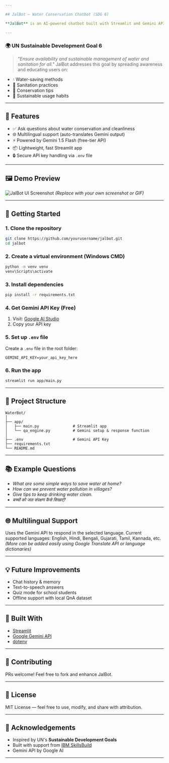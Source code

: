 ```yaml
---

## JalBot – Water Conservation Chatbot (SDG 6)

**JalBot** is an AI-powered chatbot built with Streamlit and Gemini API to educate communities about water conservation, sanitation, and sustainable water usage. It supports multilingual responses and is designed as a quick and impactful project under **SDG 6 – Clean Water and Sanitation**.

---
```


### 🌍 UN Sustainable Development Goal 6

> *"Ensure availability and sustainable management of water and sanitation for all."*
> JalBot addresses this goal by spreading awareness and educating users on:

* 💧 Water-saving methods
* 🚿 Sanitation practices
* 🧠 Conservation tips
* 🌱 Sustainable usage habits

---

## 🔧 Features

* ✅ Ask questions about water conservation and cleanliness
* 🌐 Multilingual support (auto-translates Gemini output)
* ⚡ Powered by Gemini 1.5 Flash (free-tier API)
* 📦 Lightweight, fast Streamlit app
* 🔒 Secure API key handling via `.env` file

---

## 🖼️ Demo Preview

![JalBot UI Screenshot](https://via.placeholder.com/800x400?text=JalBot+Demo+Screenshot)
*(Replace with your own screenshot or GIF)*

---

## 🚀 Getting Started

### 1. Clone the repository

```bash
git clone https://github.com/yourusername/jalbot.git
cd jalbot
```

### 2. Create a virtual environment (Windows CMD)

```bash
python -m venv venv
venv\Scripts\activate
```

### 3. Install dependencies

```bash
pip install -r requirements.txt
```

### 4. Get Gemini API Key (Free)

1. Visit: [Google AI Studio](https://makersuite.google.com/app/apikey)
2. Copy your API key

### 5. Set up `.env` file

Create a `.env` file in the root folder:

```env
GEMINI_API_KEY=your_api_key_here
```

### 6. Run the app

```bash
streamlit run app/main.py
```

---

## 📁 Project Structure

```
WaterBot/
│
├── app/
│   ├── main.py               # Streamlit app
│   └── qa_engine.py          # Gemini setup & response function
│
├── .env                      # Gemini API Key
├── requirements.txt
└── README.md
```

---

## 📚 Example Questions

* *What are some simple ways to save water at home?*
* *How can we prevent water pollution in villages?*
* *Give tips to keep drinking water clean.*
* *बच्चों को जल संरक्षण कैसे सिखाएं?*

---

## 🌐 Multilingual Support

Uses the Gemini API to respond in the selected language.
Current supported languages: English, Hindi, Bengali, Gujarati, Tamil, Kannada, etc.
*(More can be added easily using Google Translate API or language dictionaries)*

---

## 💡 Future Improvements

* Chat history & memory
* Text-to-speech answers
* Quiz mode for school students
* Offline support with local QnA dataset

---

## 🧠 Built With

* [Streamlit](https://streamlit.io/)
* [Google Gemini API](https://ai.google.dev/)
* [dotenv](https://pypi.org/project/python-dotenv/)

---

## 🤝 Contributing

PRs welcome! Feel free to fork and enhance JalBot.

---

## 📜 License

MIT License — feel free to use, modify, and share with attribution.

---

## 🙌 Acknowledgements

* Inspired by UN's **Sustainable Development Goals**
* Built with support from [IBM SkillsBuild](https://skillsbuild.org/)
* Gemini API by Google AI

---

